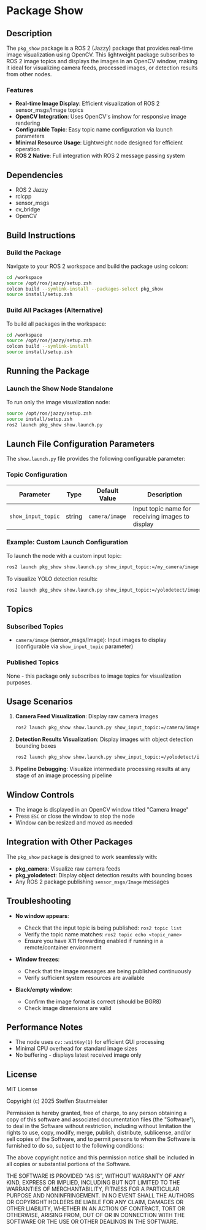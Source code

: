 # Package Show

## Description

The `pkg_show` package is a ROS 2 (Jazzy) package that provides real-time image visualization using OpenCV. This lightweight package subscribes to ROS 2 image topics and displays the images in an OpenCV window, making it ideal for visualizing camera feeds, processed images, or detection results from other nodes.

### Features

- **Real-time Image Display**: Efficient visualization of ROS 2 sensor_msgs/Image topics
- **OpenCV Integration**: Uses OpenCV's imshow for responsive image rendering
- **Configurable Topic**: Easy topic name configuration via launch parameters
- **Minimal Resource Usage**: Lightweight node designed for efficient operation
- **ROS 2 Native**: Full integration with ROS 2 message passing system

## Dependencies

- ROS 2 Jazzy
- rclcpp
- sensor_msgs
- cv_bridge
- OpenCV

## Build Instructions

### Build the Package

Navigate to your ROS 2 workspace and build the package using colcon:

```bash
cd /workspace
source /opt/ros/jazzy/setup.zsh
colcon build --symlink-install --packages-select pkg_show
source install/setup.zsh
```

### Build All Packages (Alternative)

To build all packages in the workspace:

```bash
cd /workspace
source /opt/ros/jazzy/setup.zsh
colcon build --symlink-install
source install/setup.zsh
```

## Running the Package

### Launch the Show Node Standalone

To run only the image visualization node:

```bash
source /opt/ros/jazzy/setup.zsh
source install/setup.zsh
ros2 launch pkg_show show.launch.py
```

## Launch File Configuration Parameters

The `show.launch.py` file provides the following configurable parameter:

### Topic Configuration

| Parameter | Type | Default Value | Description |
|-----------|------|---------------|-------------|
| `show_input_topic` | string | `camera/image` | Input topic name for receiving images to display |

### Example: Custom Launch Configuration

To launch the node with a custom input topic:

```bash
ros2 launch pkg_show show.launch.py show_input_topic:=/my_camera/image
```

To visualize YOLO detection results:

```bash
ros2 launch pkg_show show.launch.py show_input_topic:=/yolodetect/image
```

## Topics

### Subscribed Topics

- `camera/image` (sensor_msgs/Image): Input images to display (configurable via `show_input_topic` parameter)

### Published Topics

None - this package only subscribes to image topics for visualization purposes.

## Usage Scenarios

1. **Camera Feed Visualization**: Display raw camera images
   ```bash
   ros2 launch pkg_show show.launch.py show_input_topic:=/camera/image
   ```

2. **Detection Results Visualization**: Display images with object detection bounding boxes
   ```bash
   ros2 launch pkg_show show.launch.py show_input_topic:=/yolodetect/image
   ```

3. **Pipeline Debugging**: Visualize intermediate processing results at any stage of an image processing pipeline

## Window Controls

- The image is displayed in an OpenCV window titled "Camera Image"
- Press `ESC` or close the window to stop the node
- Window can be resized and moved as needed

## Integration with Other Packages

The `pkg_show` package is designed to work seamlessly with:

- **pkg_camera**: Visualize raw camera feeds
- **pkg_yolodetect**: Display object detection results with bounding boxes
- Any ROS 2 package publishing `sensor_msgs/Image` messages

## Troubleshooting

- **No window appears**: 
  - Check that the input topic is being published: `ros2 topic list`
  - Verify the topic name matches: `ros2 topic echo <topic_name>`
  - Ensure you have X11 forwarding enabled if running in a remote/container environment
  
- **Window freezes**: 
  - Check that the image messages are being published continuously
  - Verify sufficient system resources are available
  
- **Black/empty window**: 
  - Confirm the image format is correct (should be BGR8)
  - Check image dimensions are valid

## Performance Notes

- The node uses `cv::waitKey(1)` for efficient GUI processing
- Minimal CPU overhead for standard image sizes
- No buffering - displays latest received image only

## License

MIT License

Copyright (c) 2025 Steffen Stautmeister

Permission is hereby granted, free of charge, to any person obtaining a copy
of this software and associated documentation files (the "Software"), to deal
in the Software without restriction, including without limitation the rights
to use, copy, modify, merge, publish, distribute, sublicense, and/or sell
copies of the Software, and to permit persons to whom the Software is
furnished to do so, subject to the following conditions:

The above copyright notice and this permission notice shall be included in all
copies or substantial portions of the Software.

THE SOFTWARE IS PROVIDED "AS IS", WITHOUT WARRANTY OF ANY KIND, EXPRESS OR
IMPLIED, INCLUDING BUT NOT LIMITED TO THE WARRANTIES OF MERCHANTABILITY,
FITNESS FOR A PARTICULAR PURPOSE AND NONINFRINGEMENT. IN NO EVENT SHALL THE
AUTHORS OR COPYRIGHT HOLDERS BE LIABLE FOR ANY CLAIM, DAMAGES OR OTHER
LIABILITY, WHETHER IN AN ACTION OF CONTRACT, TORT OR OTHERWISE, ARISING FROM,
OUT OF OR IN CONNECTION WITH THE SOFTWARE OR THE USE OR OTHER DEALINGS IN THE
SOFTWARE.


